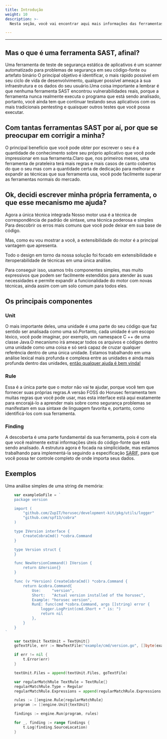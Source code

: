 ```yaml
---
title: Introdução
weight: 10
description: >-
  Nesta seção, você vai encontrar aqui mais informações das ferramentas de código aberto que utilizam o motor de análise criado pelo time do horusec.

---
```


---
## Mas o que é uma ferramenta SAST, afinal?
Uma ferramenta de teste de segurança estática de aplicativos é um scanner automatizado para problemas de segurança em seu código-fonte ou artefato binário
O principal objetivo é identificar, o mais rápido possível em seu ciclo de vida de desenvolvimento, qualquer possível ameaça à sua infraestrutura
e os dados do seu usuário.Uma coisa importante a lembrar é que nenhuma ferramenta SAST encontrou vulnerabilidades reais, porque a ferramenta nunca
realmente executa o programa que está sendo analisado, portanto, você ainda tem que continuar testando seus aplicativos com os mais tradicionais
pentesting e quaisquer outros testes que você possa executar.


## Com tantas ferramentas SAST por aí, por que se preocupar em corrigir a minha?
O principal benefício que você pode obter por escrever o seu é a quantidade de conhecimento sobre seu próprio aplicativo que você pode impressionar
em sua ferramenta.Claro que, nos primeiros meses, uma ferramenta de prateleira terá mais regras e mais casos de canto cobertos do que o seu
mas com a quantidade certa de dedicação para melhorar e expandir as técnicas que sua ferramenta usa, você pode facilmente superar
as ferramentas normais do mercado.

## Ok, decidi escrever minha própria ferramenta, o que esse mecanismo me ajuda?
Agora a única técnica integrada Nosso motor usa é a técnica de correspondência de padrão de sintaxe, uma técnica poderosa e simples
Para descobrir os erros mais comuns que você pode deixar em sua base de código.

Mas, como eu vou mostrar a você, a extensibilidade do motor é a principal vantagem que apresenta.

Todo o design em torno da nossa solução foi focado em extensibilidade e iteroperabilidade de técnicas em uma única análise.

Para conseguir isso, usamos três componentes simples, mas muito expressivos que podem ser facilmente estendidos para atender às suas necessidades
e permite expandir a funcionalidade do motor com novas técnicas, ainda assim com um solo comum para todos eles.


## Os principais componentes

### Unit
O mais importante deles, uma unidade é uma parte do seu código que faz sentido ser analisada como uma só.Portanto, cada unidade é
um escopo léxico, você pode imaginar, por exemplo, um namespace C ++ de uma classe Java.O mecanismo irá ameaçar todos os arquivos e códigos dentro
uma unidade como uma coisa e só será capaz de cruzar qualquer referência dentro de uma única unidade.
Estamos trabalhando em uma análise lexical mais profunda e complexa entre as unidades e ainda mais profunda dentro das unidades, [então qualquer ajuda é bem vinda!](https://github.com/ZupIT/horusec-engine/issues)

### Rule
Essa é a única parte que o motor não vai te ajudar, porque você tem que fornecer suas próprias regras.A versão FOSS do Horusec
ferramenta tem muitas regras que você pode usar, mas esta interface está aqui exatamente para encorajá-lo a aprender mais sobre como segurança
problemas se manifestam em sua sintaxe de linguagem favorita e, portanto, como identificá-los com sua ferramenta.

### Finding
A descoberta é uma parte fundamental da sua ferramenta, pois é com ela que você realmente extrai informações úteis do código-fonte que está sendo analisado.
A estrutura agora é focada na simplicidade, mas estamos trabalhando para implementá-la seguindo a especificação [SARIF](https://github.com/oasis-tcs/sarif-spec), para que você possa ter controle completo de onde importa seus dados.


## Exemplos

Uma análise simples de uma string de memória:
```go
	var exampleGoFile = `
	package version

	import (
		"github.com/ZupIT/horusec/development-kit/pkg/utils/logger"
		"github.com/spf13/cobra"
	)

	type IVersion interface {
		CreateCobraCmd() *cobra.Command
	}

	type Version struct {
	}

	func NewVersionCommand() IVersion {
		return &Version{}
	}

	func (v *Version) CreateCobraCmd() *cobra.Command {
		return &cobra.Command{
			Use:     "version",
			Short:   "Actual version installed of the horusec",
			Example: "horusec version",
			RunE: func(cmd *cobra.Command, args []string) error {
				logger.LogPrint(cmd.Short + " is: ")
				return nil
			},
		}
	}
`

	var textUnit TextUnit = TextUnit{}
	goTextFile, err := NewTextFile("example/cmd/version.go", []byte(exampleGoFile))

	if err != nil {
		t.Error(err)
	}

	textUnit.Files = append(textUnit.Files, goTextFile)

	var regularMatchRule TextRule = TextRule{}
	regularMatchRule.Type = Regular
	regularMatchRule.Expressions = append(regularMatchRule.Expressions, regexp.MustCompile(`cmd\.Short`))

	rules := []engine.Rule{regularMatchRule}
	program := []engine.Unit{textUnit}

	findings := engine.Run(program, rules)

	for _, finding := range findings {
		t.Log(finding.SourceLocation)
	}
```
